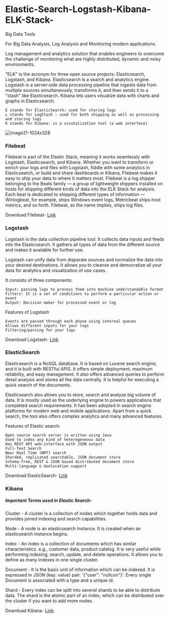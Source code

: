 # Elastic-Search-Logstash-Kibana-ELK-Stack-
Big Data Tools

For Big Data Analysis, Log Analysis and Monitoring modern applications.

Log management and analytics solution that enables engineers to overcome the challenge of monitoring what are highly distributed, dynamic and noisy environments. 

"ELK" is the acronym for three open source projects: Elasticsearch, Logstash, and Kibana. Elasticsearch is a search and analytics engine. Logstash is a server‑side data processing pipeline that ingests data from multiple sources simultaneously, transforms it, and then sends it to a "stash" like Elasticsearch. Kibana lets users visualize data with charts and graphs in Elasticsearch. 

    E stands for ElasticSearch: used for storing logs
    L stands for LogStash : used for both shipping as well as processing and storing logs
    K stands for Kibana: is a visutalization tool (a web interface)

![image21-1024x328](https://user-images.githubusercontent.com/46655831/75623865-9f2de180-5bd4-11ea-9bcd-04b63d2452fd.png)

### Filebeat
Filebeat is part of the Elastic Stack, meaning it works seamlessly with Logstash, Elasticsearch, and Kibana. Whether you want to transform or enrich your logs and files with Logstash, fiddle with some analytics in Elasticsearch, or build and share dashboards in Kibana, Filebeat makes it easy to ship your data to where it matters most.
Filebeat is a log shipper belonging to the Beats family — a group of lightweight shippers installed on hosts for shipping different kinds of data into the ELK Stack for analysis. Each beat is dedicated to shipping different types of information — Winlogbeat, for example, ships Windows event logs, Metricbeat ships host metrics, and so forth. Filebeat, as the name implies, ships log files.

Download Filebeat- [Link](https://www.elastic.co/downloads/beats/filebeat)

### Logstash
Logstash is the data collection pipeline tool. It collects data inputs and feeds into the Elasticsearch. It gathers all types of data from the different source and makes it available for further use.

Logstash can unify data from disparate sources and normalize the data into your desired destinations. It allows you to cleanse and democratize all your data for analytics and visualization of use cases.

It consists of three components:

    Input: passing logs to process them into machine understandable format
    Filters: It is a set of conditions to perform a particular action or event
    Output: Decision maker for processed event or log 

Features of Logstash

    Events are passed through each phase using internal queues
    Allows different inputs for your logs
    Filtering/parsing for your logs

Download Logstash- [Link](https://www.elastic.co/downloads/logstash)

### ElasticSearch 
Elasticsearch is a NoSQL database. It is based on Lucene search engine, and it is built with RESTful APIS. It offers simple deployment, maximum reliability, and easy management. It also offers advanced queries to perform detail analysis and stores all the data centrally. It is helpful for executing a quick search of the documents.

Elasticsearch also allows you to store, search and analyze big volume of data. It is mostly used as the underlying engine to powers applications that completed search requirements. It has been adopted in search engine platforms for modern web and mobile applications. Apart from a quick search, the tool also offers complex analytics and many advanced features.

Features of Elastic search:

    Open source search server is written using Java
    Used to index any kind of heterogeneous data
    Has REST API web-interface with JSON output
    Full-Text Search
    Near Real Time (NRT) search
    Sharded, replicated searchable, JSON document store
    Schema-free, REST & JSON based distributed document store
    Multi-language & Geolocation support 
    
Download ElasticSearch- [Link](https://www.elastic.co/downloads/elasticsearch)

### Kibana
##### Important Terms used in Elastic Search-

Cluster - A cluster is a collection of nodes which together holds data and provides joined indexing and search capabilities.

Node - A node is an elasticsearch Instance. It is created when an elasticsearch instance begins.

Index - An index is a collection of documents which has similar characteristics. e.g., customer data, product catalog. It is very useful while performing indexing, search, update, and delete operations. It allows you to define as many indexes in one single cluster.

Document - It is the basic unit of information which can be indexed. It is expressed in JSON (key: value) pair. '{"user": "nullcon"}'. Every single Document is associated with a type and a unique id.

Shard - Every index can be split into several shards to be able to distribute data. The shard is the atomic part of an index, which can be distributed over the cluster if you want to add more nodes.

Download Kibana- [Link](https://www.elastic.co/downloads/kibana)


